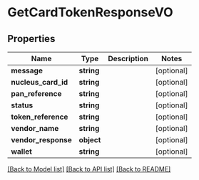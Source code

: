 # GetCardTokenResponseVO

## Properties
Name | Type | Description | Notes
------------ | ------------- | ------------- | -------------
**message** | **string** |  | [optional] 
**nucleus_card_id** | **string** |  | [optional] 
**pan_reference** | **string** |  | [optional] 
**status** | **string** |  | [optional] 
**token_reference** | **string** |  | [optional] 
**vendor_name** | **string** |  | [optional] 
**vendor_response** | **object** |  | [optional] 
**wallet** | **string** |  | [optional] 

[[Back to Model list]](../README.md#documentation-for-models) [[Back to API list]](../README.md#documentation-for-api-endpoints) [[Back to README]](../README.md)


